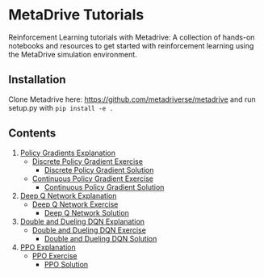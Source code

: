 # MetaDrive Tutorials
Reinforcement Learning tutorials with Metadrive: A collection of hands-on notebooks and resources to get started with reinforcement learning using the MetaDrive simulation environment.

## Installation
Clone Metadrive here: https://github.com/metadriverse/metadrive and run setup.py with `pip install -e .`

## Contents

1. [Policy Gradients Explanation](./PolicyGradient/policygradient.ipynb)
    * [Discrete Policy Gradient Exercise](./PolicyGradient/policygradient_discrete_exercise.ipynb)
        * [Discrete Policy Gradient Solution](./PolicyGradient/policygradient_discrete_solution.ipynb)
    * [Continuous Policy Gradient Exercise](./PolicyGradient/policygradient_continuous_exercise.ipynb)
        * [Continuous Policy Gradient Solution](./PolicyGradient/policygradient_continuous_solution.ipynb)
2. [Deep Q Network Explanation](./DQN/dqn.ipynb)
    * [Deep Q Network Exercise](./DQN/dqn_exercise.ipynb)
        * [Deep Q Network Solution](./DQN/dqn_solution.ipynb)
3. [Double and Dueling DQN Explanation](./DQN/double_dueling_dqn.ipynb)
    * [Double and Dueling DQN Exercise](./DQN/double_dueling_dqn_exercise.ipynb)
        * [Double and Dueling DQN Solution](./DQN/double_dueling_dqn_solution.ipynb)
4. [PPO Explanation](./PPO/ppo.ipynb)
    * [PPO Exercise](./PPO/ppo_exercise.ipynb)
        * [PPO Solution](./PPO/ppo_solution.ipynb)



